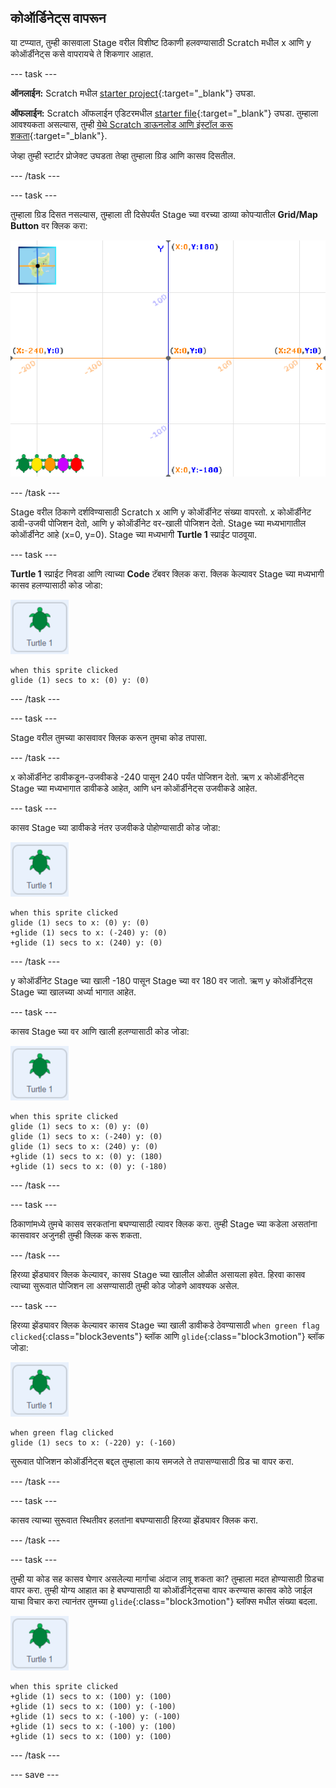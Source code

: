 ## कोऑर्डिनेट्स वापरून

या टप्प्यात, तुम्ही कासवाला Stage वरील विशीष्ट ठिकाणी हलवण्यासाठी Scratch मधील x आणि y कोऑर्डीनेट्स कसे वापरायचे ते शिकणार आहात.

--- task ---

**ऑनलाईन:** Scratch मधील [starter project](http://rpf.io/turtle-tracker-on){:target="_blank"} उघडा.

**ऑफलाईन:** Scratch ऑफलाईन एडिटरमधील [starter file](http://rpf.io/p/en/turtle-tracker-get){:target="_blank"} उघडा. तुम्हाला आवश्यकता असल्यास, तुम्ही [येथे Scratch डाऊनलोड आणि इंस्टॉल करू शकता](https://scratch.mit.edu/download){:target="_blank"}.

जेव्हा तुम्ही स्टार्टर प्रोजेक्ट उघडता तेव्हा तुम्हाला ग्रिड आणि कासव दिसतील.

--- /task ---

--- task ---

तुम्हाला ग्रिड दिसत नसल्यास, तुम्हाला ती दिसेपर्यंत Stage च्या वरच्या डाव्या कोपऱ्यातील **Grid/Map Button** वर क्लिक करा:

![हायलाइट केलेल्या बटनासह नकाशा दाखवणारा Stage](images/grid-backdrop.png)

--- /task ---

Stage वरील ठिकाणे दर्शविण्यासाठी Scratch x आणि y कोऑर्डीनेट संख्या वापरतो. x कोऑर्डीनेट डावी-उजवी पोजिशन देतो, आणि y कोऑर्डीनेट वर-खाली पोजिशन देतो. Stage च्या मध्यभागातील कोऑर्डीनेट आहे (x=0, y=0). Stage च्या मध्यभागी **Turtle 1** स्प्राईट पाठवूया.

--- task ---

**Turtle 1** स्प्राईट निवडा आणि त्याच्या **Code** टॅबवर क्लिक करा. क्लिक केल्यावर Stage च्या मध्यभागी कासव हलण्यासाठी कोड जोडा:

![Turtle 1 स्प्राईटची इमेज](images/turtle-1-sprite.png)

```blocks3
when this sprite clicked
glide (1) secs to x: (0) y: (0)
```

--- /task ---

--- task ---

Stage वरील तुमच्या कासवावर क्लिक करून तुमचा कोड तपासा.

--- /task ---

x कोऑर्डीनेट डावीकडून-उजवीकडे -240 पासून 240 पर्यंत पोजिशन देतो. ऋण x कोऑर्डीनेट्स Stage च्या मध्यभागात डावीकडे आहेत, आणि धन कोऑर्डीनेट्स उजवीकडे आहेत.

--- task ---

कासव Stage च्या डावीकडे नंतर उजवीकडे पोहोण्यासाठी कोड जोडा:

![Turtle 1 स्प्राईटची इमेज](images/turtle-1-sprite.png)

```blocks3
when this sprite clicked
glide (1) secs to x: (0) y: (0)
+glide (1) secs to x: (-240) y: (0)
+glide (1) secs to x: (240) y: (0)
```

--- /task ---

y कोऑर्डीनेट Stage च्या खाली -180 पासून Stage च्या वर 180 वर जातो. ऋण y कोऑर्डीनेट्स Stage च्या खालच्या अर्ध्या भागात आहेत.

--- task ---

कासव Stage च्या वर आणि खाली हलण्यासाठी कोड जोडा:

![Turtle 1 स्प्राईटची इमेज](images/turtle-1-sprite.png)

```blocks3
when this sprite clicked
glide (1) secs to x: (0) y: (0)
glide (1) secs to x: (-240) y: (0)
glide (1) secs to x: (240) y: (0)
+glide (1) secs to x: (0) y: (180)
+glide (1) secs to x: (0) y: (-180)
```

--- /task ---

--- task ---

ठिकाणांमध्ये तुमचे कासव सरकतांना बघण्यासाठी त्यावर क्लिक करा. तुम्ही Stage च्या कडेला असतांना कासवावर अजुनही तुम्ही क्लिक करू शकता.

--- /task ---

हिरव्या झेंड्यावर क्लिक केल्यावर, कासव Stage च्या खालील ओळीत असायला हवेत. हिरवा कासव त्याच्या सुरूवात पोजिशन ला असण्यासाठी तुम्ही कोड जोडणे आवश्यक असेल.

--- task ---

हिरव्या झेंड्यावर क्लिक केल्यावर कासव Stage च्या खाली डावीकडे ठेवण्यासाठी `when green flag clicked`{:class="block3events"} ब्लॉक आणि `glide`{:class="block3motion"} ब्लॉक जोडा:

![Turtle 1 स्प्राईटची इमेज](images/turtle-1-sprite.png)

```blocks3
when green flag clicked
glide (1) secs to x: (-220) y: (-160)
```

सुरूवात पोजिशन कोऑर्डीनेट्स बद्दल तुम्हाला काय समजले ते तपासण्यासाठी ग्रिड चा वापर करा.

--- /task ---

--- task ---

कासव त्याच्या सुरूवात स्थितीवर हलतांना बघण्यासाठी हिरव्या झेंड्यावर क्लिक करा.

--- /task ---

--- task ---

तुम्ही या कोड सह कासव घेणार असलेल्या मार्गाचा अंदाज लावू शकता का? तुम्हाला मदत होण्यासाठी ग्रिडचा वापर करा. तुम्ही योग्य आहात का हे बघण्यासाठी या कोऑर्डीनेट्सचा वापर करण्यास कासव कोठे जाईल याचा विचार करा त्यानंतर तुमच्या `glide`{:class="block3motion"} ब्लॉक्स मधील संख्या बदला.

![Turtle 1 स्प्राईटची इमेज](images/turtle-1-sprite.png)

```blocks3
when this sprite clicked
+glide (1) secs to x: (100) y: (100)
+glide (1) secs to x: (100) y: (-100)
+glide (1) secs to x: (-100) y: (-100)
+glide (1) secs to x: (-100) y: (100)
+glide (1) secs to x: (100) y: (100)
```

--- /task ---

--- save ---

